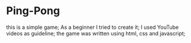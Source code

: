 # Ping-Pong
this is a simple game;
As a beginner I tried to create it;
I used YouTube videos as guideline;
the game was written using html, css and javascript;
